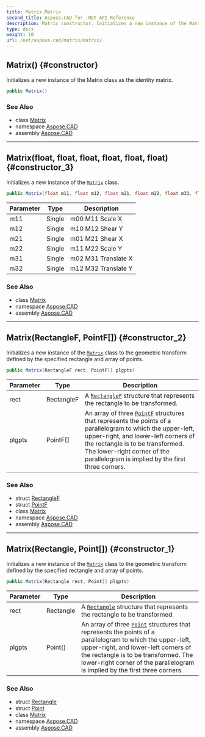 ```yaml
---
title: Matrix.Matrix
second_title: Aspose.CAD for .NET API Reference
description: Matrix constructor. Initializes a new instance of the Matrix class as the identity matrix
type: docs
weight: 10
url: /net/aspose.cad/matrix/matrix/
---
```

## Matrix() {#constructor}

Initializes a new instance of the Matrix class as the identity matrix.

```csharp
public Matrix()
```

### See Also

* class [Matrix](../)
* namespace [Aspose.CAD](../../../aspose.cad/)
* assembly [Aspose.CAD](../../../)

---

## Matrix(float, float, float, float, float, float) {#constructor_3}

Initializes a new instance of the [`Matrix`](../) class.

```csharp
public Matrix(float m11, float m12, float m21, float m22, float m31, float m32)
```

| Parameter | Type | Description |
| --- | --- | --- |
| m11 | Single | m00 M11 Scale X |
| m12 | Single | m10 M12 Shear Y |
| m21 | Single | m01 M21 Shear X |
| m22 | Single | m11 M22 Scale Y |
| m31 | Single | m02 M31 Translate X |
| m32 | Single | m12 M32 Translate Y |

### See Also

* class [Matrix](../)
* namespace [Aspose.CAD](../../../aspose.cad/)
* assembly [Aspose.CAD](../../../)

---

## Matrix(RectangleF, PointF[]) {#constructor_2}

Initializes a new instance of the [`Matrix`](../) class to the geometric transform defined by the specified rectangle and array of points.

```csharp
public Matrix(RectangleF rect, PointF[] plgpts)
```

| Parameter | Type | Description |
| --- | --- | --- |
| rect | RectangleF | A [`RectangleF`](../../rectanglef/) structure that represents the rectangle to be transformed. |
| plgpts | PointF[] | An array of three [`PointF`](../../pointf/) structures that represents the points of a parallelogram to which the upper-left, upper-right, and lower-left corners of the rectangle is to be transformed. The lower-right corner of the parallelogram is implied by the first three corners. |

### See Also

* struct [RectangleF](../../rectanglef/)
* struct [PointF](../../pointf/)
* class [Matrix](../)
* namespace [Aspose.CAD](../../../aspose.cad/)
* assembly [Aspose.CAD](../../../)

---

## Matrix(Rectangle, Point[]) {#constructor_1}

Initializes a new instance of the [`Matrix`](../) class to the geometric transform defined by the specified rectangle and array of points.

```csharp
public Matrix(Rectangle rect, Point[] plgpts)
```

| Parameter | Type | Description |
| --- | --- | --- |
| rect | Rectangle | A [`Rectangle`](../../rectangle/) structure that represents the rectangle to be transformed. |
| plgpts | Point[] | An array of three [`Point`](../../point/) structures that represents the points of a parallelogram to which the upper-left, upper-right, and lower-left corners of the rectangle is to be transformed. The lower-right corner of the parallelogram is implied by the first three corners. |

### See Also

* struct [Rectangle](../../rectangle/)
* struct [Point](../../point/)
* class [Matrix](../)
* namespace [Aspose.CAD](../../../aspose.cad/)
* assembly [Aspose.CAD](../../../)


